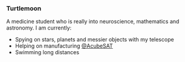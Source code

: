 ### Turtlemoon

A medicine student who is really into neuroscience, mathematics and astronomy.
I am currently:
- Spying on stars, planets and messier objects with my telescope
- Helping on manufacturing [@AcubeSAT](https://acubesat.spacedot.gr/)
- Swimming long distances



<!--
**i2kmt/i2kmt** is a ✨ _special_ ✨ repository because its `README.md` (this file) appears on your GitHub profile.

Here are some ideas to get you started:

- 🔭 I’m currently working on ...
- 🌱 I’m currently learning ...
- 👯 I’m looking to collaborate on ...
- 🤔 I’m looking for help with ...
- 💬 Ask me about ...
- 📫 How to reach me: ...
- 😄 Pronouns: ...
- ⚡ Fun fact: ...
-->
